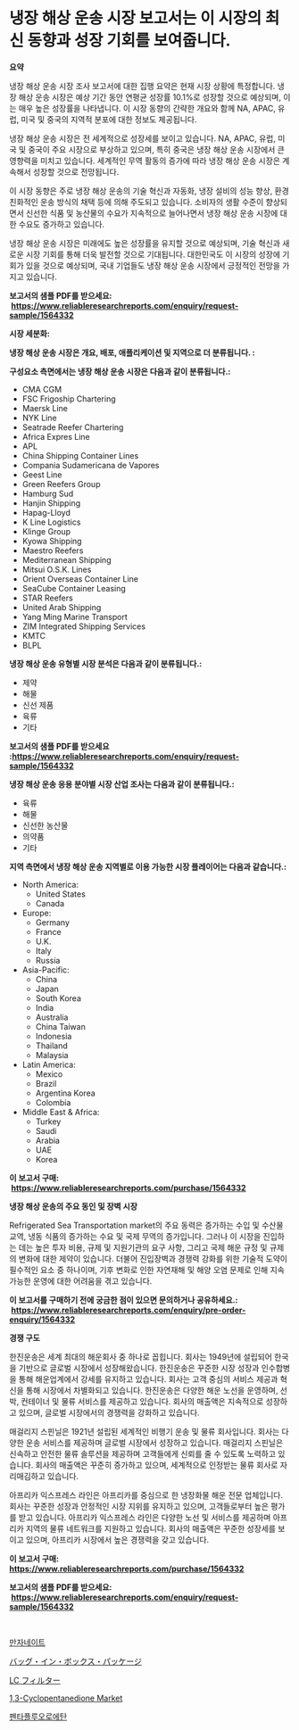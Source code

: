 <p><h1>냉장 해상 운송 시장 보고서는 이 시장의 최신 동향과 성장 기회를 보여줍니다.</h1></p><p><strong>요약</strong></p>
<p><p>냉장 해상 운송 시장 조사 보고서에 대한 집행 요약은 현재 시장 상황에 특정합니다. 냉장 해상 운송 시장은 예상 기간 동안 연평균 성장률 10.1%로 성장할 것으로 예상되며, 이는 매우 높은 성장률을 나타냅니다. 이 시장 동향의 간략한 개요와 함께 NA, APAC, 유럽, 미국 및 중국의 지역적 분포에 대한 정보도 제공됩니다.</p><p>냉장 해상 운송 시장은 전 세계적으로 성장세를 보이고 있습니다. NA, APAC, 유럽, 미국 및 중국이 주요 시장으로 부상하고 있으며, 특히 중국은 냉장 해상 운송 시장에서 큰 영향력을 미치고 있습니다. 세계적인 무역 활동의 증가에 따라 냉장 해상 운송 시장은 계속해서 성장할 것으로 전망됩니다.</p><p>이 시장 동향은 주로 냉장 해상 운송의 기술 혁신과 자동화, 냉장 설비의 성능 향상, 환경 친화적인 운송 방식의 채택 등에 의해 주도되고 있습니다. 소비자의 생활 수준이 향상되면서 신선한 식품 및 농산물의 수요가 지속적으로 늘어나면서 냉장 해상 운송 시장에 대한 수요도 증가하고 있습니다.</p><p>냉장 해상 운송 시장은 미래에도 높은 성장률을 유지할 것으로 예상되며, 기술 혁신과 새로운 시장 기회를 통해 더욱 발전할 것으로 기대됩니다. 대한민국도 이 시장의 성장에 기회가 있을 것으로 예상되며, 국내 기업들도 냉장 해상 운송 시장에서 긍정적인 전망을 가지고 있습니다.</p></p>
<p><strong>보고서의 샘플 PDF를 받으세요: &nbsp;<a href="https://www.reliableresearchreports.com/enquiry/request-sample/1564332">https://www.reliableresearchreports.com/enquiry/request-sample/1564332</a></strong></p>
<p><strong>시장 세분화:</strong></p>
<p><strong> 냉장 해상 운송 시장은 개요, 배포, 애플리케이션 및 지역으로 더 분류됩니다. :</strong></p>
<p><strong>구성요소 측면에서는 냉장 해상 운송 시장은 다음과 같이 분류됩니다.:</strong></p>
<p><ul><li>CMA CGM</li><li>FSC Frigoship Chartering</li><li>Maersk Line</li><li>NYK Line</li><li>Seatrade Reefer Chartering</li><li>Africa Expres Line</li><li>APL</li><li>China Shipping Container Lines</li><li>Compania Sudamericana de Vapores</li><li>Geest Line</li><li>Green Reefers Group</li><li>Hamburg Sud</li><li>Hanjin Shipping</li><li>Hapag-Lloyd</li><li>K Line Logistics</li><li>Klinge Group</li><li>Kyowa Shipping</li><li>Maestro Reefers</li><li>Mediterranean Shipping</li><li>Mitsui O.S.K. Lines</li><li>Orient Overseas Container Line</li><li>SeaCube Container Leasing</li><li>STAR Reefers</li><li>United Arab Shipping</li><li>Yang Ming Marine Transport</li><li>ZIM Integrated Shipping Services</li><li>KMTC</li><li>BLPL</li></ul></p>
<p><strong> 냉장 해상 운송 유형별 시장 분석은 다음과 같이 분류됩니다.:</strong></p>
<p><ul><li>제약</li><li>해물</li><li>신선 제품</li><li>육류</li><li>기타</li></ul></p>
<p><strong>보고서의 샘플 PDF를 받으세요 :<a href="https://www.reliableresearchreports.com/enquiry/request-sample/1564332">https://www.reliableresearchreports.com/enquiry/request-sample/1564332</a></strong></p>
<p><strong> 냉장 해상 운송 응용 분야별 시장 산업 조사는 다음과 같이 분류됩니다.:</strong></p>
<p><ul><li>육류</li><li>해물</li><li>신선한 농산물</li><li>의약품</li><li>기타</li></ul></p>
<p><strong>지역 측면에서 냉장 해상 운송 지역별로 이용 가능한 시장 플레이어는 다음과 같습니다.:</strong></p>
<p><ul>
    <li>
        North America:
        <ul>
            <li>United States</li>
            <li>Canada</li>
        </ul>
    </li>
    <li>
        Europe:
        <ul>
            <li>Germany</li>
            <li>France</li>
            <li>U.K.</li>
            <li>Italy</li>
            <li>Russia</li>
        </ul>
    </li>
    <li>
        Asia-Pacific:
        <ul>
            <li>China</li>
            <li>Japan</li>
            <li>South Korea</li>
            <li>India</li>
            <li>Australia</li>
            <li>China Taiwan</li>
            <li>Indonesia</li>
            <li>Thailand</li>
            <li>Malaysia</li>
        </ul>
    </li>
    <li>
        Latin America:
        <ul>
            <li>Mexico</li>
            <li>Brazil</li>
            <li>Argentina Korea</li>
            <li>Colombia</li>
        </ul>
    </li>
    <li>
        Middle East & Africa:
        <ul>
            <li>Turkey</li>
            <li>Saudi</li>
            <li>Arabia</li>
            <li>UAE</li>
            <li>Korea</li>
        </ul>
    </li>
    </ul></p>
<p><strong>이 보고서 구매: &nbsp;<a href="https://www.reliableresearchreports.com/purchase/1564332">https://www.reliableresearchreports.com/purchase/1564332</a></strong></p>
<p><strong>냉장 해상 운송의 주요 동인 및 장벽 시장</strong></p>
<p><p>Refrigerated Sea Transportation market의 주요 동력은 증가하는 수입 및 수산물 교역, 냉동 식품의 증가하는 수요 및 국제 무역의 증가입니다. 그러나 이 시장을 진입하는 데는 높은 투자 비용, 규제 및 지원기관의 요구 사항, 그리고 국제 해운 규정 및 규제의 변화에 대한 제약이 있습니다. 더불어 진입장벽과 경쟁력 강화를 위한 기술적 도약이 필수적인 요소 중 하나이며, 기후 변화로 인한 자연재해 및 해양 오염 문제로 인해 지속가능한 운영에 대한 어려움을 겪고 있습니다.</p></p>
<p><strong>이 보고서를 구매하기 전에 궁금한 점이 있으면 문의하거나 공유하세요.: &nbsp;<a href="https://www.reliableresearchreports.com/enquiry/pre-order-enquiry/1564332">https://www.reliableresearchreports.com/enquiry/pre-order-enquiry/1564332</a></strong></p>
<p><strong>경쟁 구도</strong></p>
<p><p>한진운송은 세계 최대의 해운회사 중 하나로 꼽힙니다. 회사는 1949년에 설립되어 한국을 기반으로 글로벌 시장에서 성장해왔습니다. 한진운송은 꾸준한 시장 성장과 인수합병을 통해 해운업계에서 강세를 유지하고 있습니다. 회사는 고객 중심의 서비스 제공과 혁신을 통해 시장에서 차별화되고 있습니다. 한진운송은 다양한 해운 노선을 운영하며, 선박, 컨테이너 및 물류 서비스를 제공하고 있습니다. 회사의 매출액은 지속적으로 성장하고 있으며, 글로벌 시장에서의 경쟁력을 강화하고 있습니다.</p><p>매걸리지 스핀닐은 1921년 설립된 세계적인 비행기 운송 및 물류 회사입니다. 회사는 다양한 운송 서비스를 제공하며 글로벌 시장에서 성장하고 있습니다. 매걸리지 스핀닐은 신속하고 안전한 물류 솔루션을 제공하며 고객들에게 신뢰를 줄 수 있도록 노력하고 있습니다. 회사의 매출액은 꾸준히 증가하고 있으며, 세계적으로 인정받는 물류 회사로 자리매김하고 있습니다.</p><p>아프리카 익스프레스 라인은 아프리카를 중심으로 한 냉장화물 해운 전문 업체입니다. 회사는 꾸준한 성장과 안정적인 시장 지위를 유지하고 있으며, 고객들로부터 높은 평가를 받고 있습니다. 아프리카 익스프레스 라인은 다양한 노선 및 서비스를 제공하며 아프리카 지역의 물류 네트워크를 지원하고 있습니다. 회사의 매출액은 꾸준한 성장세를 보이고 있으며, 아프리카 시장에서 높은 경쟁력을 갖고 있습니다.</p></p>
<p><strong>이 보고서 구매: &nbsp; <a href="https://www.reliableresearchreports.com/purchase/1564332">https://www.reliableresearchreports.com/purchase/1564332</a></strong></p>
<p><strong>보고서의 샘플 PDF를 받으세요: &nbsp;<a href="https://www.reliableresearchreports.com/enquiry/request-sample/1564332">https://www.reliableresearchreports.com/enquiry/request-sample/1564332</a></strong><strong></strong></p>
<p>&nbsp;</p>
<p><p><a href="https://medium.com/@cute_priencsss/2024%EB%85%84%EB%B6%80%ED%84%B0-2031%EB%85%84%EA%B9%8C%EC%A7%80%EC%9D%98-%EB%A7%A4%EC%9E%A5%EC%8B%9C%EC%9E%A5-%EB%B6%84%EC%84%9D-%EB%B0%8F-%EA%B7%9C%EB%AA%A8-%EC%98%88%EC%B8%A1-9ec801a1d1d3">만자네이트</a></p><p><a href="https://medium.com/@kaydenjohns1964/%E3%83%90%E3%83%83%E3%82%B0%E3%82%A4%E3%83%B3%E3%83%9C%E3%83%83%E3%82%AF%E3%82%B9%E5%8C%85%E8%A3%85%E5%B8%82%E5%A0%B4%E3%83%AC%E3%83%9D%E3%83%BC%E3%83%88%E3%81%AF-%E3%81%93%E3%81%AE%E5%B8%82%E5%A0%B4%E3%81%AE%E6%9C%80%E6%96%B0%E3%81%AE%E3%83%88%E3%83%AC%E3%83%B3%E3%83%89%E3%81%A8%E6%88%90%E9%95%B7%E6%A9%9F%E4%BC%9A%E3%82%92%E6%98%8E%E3%82%89%E3%81%8B%E3%81%AB%E3%81%97%E3%81%BE%E3%81%99-1311282023d0">バッグ・イン・ボックス・パッケージ</a></p><p><a href="https://medium.com/@kelsitorphy644/lc%E3%83%95%E3%82%A3%E3%83%AB%E3%82%BF%E3%83%BC%E5%B8%82%E5%A0%B4%E5%B1%95%E6%9C%9B-%E6%A5%AD%E7%95%8C%E6%A6%82%E8%A6%81%E3%81%A8%E4%BA%88%E6%B8%AC-2024%E5%B9%B4%E3%81%8B%E3%82%892031%E5%B9%B4-b0d8e6dd139e">LC フィルター</a></p><p><a href="https://issuu.com/reportprime-2/docs/13-cyclopentanedione-market-size-2030.pptx">1,3-Cyclopentanedione Market</a></p><p><a href="https://medium.com/@kellylyncyh543964/%ED%8E%9C%ED%83%80%ED%94%8C%EB%A3%A8%EC%98%A4%EB%A1%9C%EC%97%90%ED%83%84-%EC%8B%9C%EC%9E%A5-%EB%8F%99%ED%96%A5-%EB%B0%8F-%EC%8B%9C%EC%9E%A5-%EB%B6%84%EC%84%9D%EC%9D%80-2024-2031%EB%85%84-%EA%B8%B0%EA%B0%84%EC%9D%84-%EC%98%88%EC%B8%A1%ED%96%88%EB%8B%A4-9a69a0b5b9c6">펜타플루오로에탄</a></p></p>